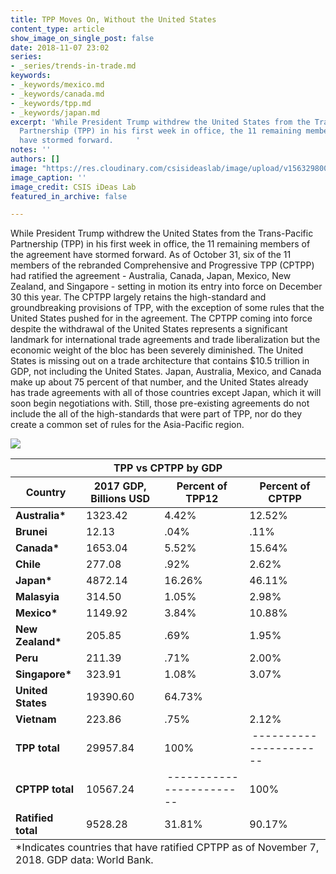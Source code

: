 ```yaml
---
title: TPP Moves On, Without the United States
content_type: article
show_image_on_single_post: false
date: 2018-11-07 23:02
series:
- _series/trends-in-trade.md
keywords:
- _keywords/mexico.md
- _keywords/canada.md
- _keywords/tpp.md
- _keywords/japan.md
excerpt: 'While President Trump withdrew the United States from the Trans-Pacific
  Partnership (TPP) in his first week in office, the 11 remaining members of the agreement
  have stormed forward.     '
notes: ''
authors: []
image: "https://res.cloudinary.com/csisideaslab/image/upload/v1563298002/trade-guys/TPP_GIF_Website.gif"
image_caption: ''
image_credit: CSIS iDeas Lab
featured_in_archive: false

---
```

While President Trump withdrew the United States from the Trans-Pacific Partnership (TPP) in his first week in office, the 11 remaining members of the agreement have stormed forward. As of October 31, six of the 11 members of the rebranded Comprehensive and Progressive TPP (CPTPP) had ratified the agreement - Australia, Canada, Japan, Mexico, New Zealand, and Singapore - setting in motion its entry into force on December 30 this year. The CPTPP largely retains the high-standard and groundbreaking provisions of TPP, with the exception of some rules that the United States pushed for in the agreement. The CPTPP coming into force despite the withdrawal of the United States represents a significant landmark for international trade agreements and trade liberalization but the economic weight of the bloc has been severely diminished. The United States is missing out on a trade architecture that contains $10.5 trillion in GDP, not including the United States. Japan, Australia, Mexico, and Canada make up about 75 percent of that number, and the United States already has trade agreements with all of those countries except Japan, which it will soon begin negotiations with. Still, those pre-existing agreements do not include the all of the high-standards that were part of TPP, nor do they create a common set of rules for the Asia-Pacific region.

![](https://res.cloudinary.com/csisideaslab/image/upload/v1563298002/trade-guys/TPP_GIF_Website.gif)

<table>
<thead>
<tr>
<th colspan="4" class="table-title">
TPP vs CPTPP by GDP
</th>
</tr>
<tr>
<th>
<strong>Country</strong>
</th>
<th>
<strong>2017 GDP, Billions USD</strong>
</th>
<th>
<strong>Percent of TPP12</strong>
</th>
<th>
<strong>Percent of CPTPP</strong>
</th>
</tr>
</thead>
<tbody>
<tr>
<td>
<strong>Australia*</strong>
</td>
<td>
1323.42
</td>
<td>
4.42%
</td>
<td>
12.52%
</td>
</tr>
<tr>
<td>
<strong>Brunei </strong>
</td>
<td>
12.13
</td>
<td>
.04%
</td>
<td>
.11%
</td>
</tr>
<tr>
<td>
<strong>Canada*</strong>
</td>
<td>
1653.04
</td>
<td>
5.52%
</td>
<td>
15.64%
</td>
</tr>
<tr>
<td>
<strong>Chile</strong>
</td>
<td>
277.08
</td>
<td>
.92%
</td>
<td>
2.62%
</td>
</tr>
<tr>
<td>
<strong>Japan*</strong>
</td>
<td>
4872.14
</td>
<td>
16.26%
</td>
<td>
46.11%
</td>
</tr>
<tr>
<td>
<strong>Malasyia</strong>
</td>
<td>
314.50
</td>
<td>
1.05%
</td>
<td>
2.98%
</td>
</tr>
<tr>
<td>
<strong>Mexico*</strong>
</td>
<td>
1149.92
</td>
<td>
3.84%
</td>
<td>
10.88%
</td>
</tr>
<tr>
<td>
<strong>New Zealand*</strong>
</td>
<td>
205.85
</td>
<td>
.69%
</td>
<td>
1.95%
</td>
</tr>
<tr>
<td>
<strong>Peru</strong>
</td>
<td>
211.39
</td>
<td>
.71%
</td>
<td>
2.00%
</td>
</tr>
<tr>
<td>
<strong>Singapore*</strong>
</td>
<td>
323.91
</td>
<td>
1.08%
</td>
<td>
3.07%
</td>
</tr>
<tr>
<td>
<strong>United States</strong>
</td>
<td>
19390.60
</td>
<td>
64.73%
</td>
<td>
 
</td>
</tr>
<tr>
<td>
<strong>Vietnam </strong>
</td>
<td>
223.86
</td>
<td>
.75%
</td>
<td>
2.12%
</td>
</tr>
<tr>
<td>
<strong>TPP total</strong>
</td>
<td>
29957.84
</td>
<td>
100%
</td>
<td>
 ----------------------
</td>
</tr>
<tr>
<td>
<strong>CPTPP total</strong>
</td>
<td>
10567.24
</td>
<td>
 ------------------------
</td>
<td>
100%
</td>
</tr>
<tr>
<td>
<strong>Ratified total</strong>
</td>
<td>
9528.28
</td>
<td>
31.81%
</td>
<td>
90.17%
</td>
</tr>
</tbody>
<tfoot>
<tr>
<td colspan="4">*Indicates countries that have ratified CPTPP as of November 7, 2018. GDP data: World Bank.</td>
</tr>
</tfoot>
</table>
